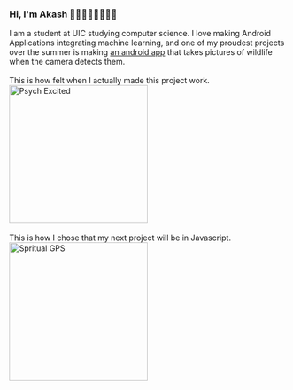 ### Hi, I'm Akash 👨‍💻🏌️‍♂️🚴‍♂️🍕💤

I am a student at UIC studying computer science. I love making Android Applications integrating machine learning, and one of my proudest projects over the summer is making <a href="https://github.com/akashmagnadia/Smart-Wildlife-Capture">an android app</a> that takes pictures of wildlife when the camera detects them.
<br>
<br>
This is how felt when I actually made this project work.
<br>
<img src="https://media.giphy.com/media/qavXDVjuaGPuw/giphy.gif" alt="Psych Excited"  width=250/>
<br>
<br>
This is how I chose that my next project will be in Javascript.
<br>
<img src="https://media.giphy.com/media/Fn3T4dRif6Zby/giphy.gif" alt="Spritual GPS"  width=250/>

<!--
**akashmagnadia/akashmagnadia** is a ✨ _special_ ✨ repository because its `README.md` (this file) appears on your GitHub profile.

Here are some ideas to get you started:

- 🔭 I’m currently working on ...
- 🌱 I’m currently learning ...
- 👯 I’m looking to collaborate on ...
- 🤔 I’m looking for help with ...
- 💬 Ask me about ...
- 📫 How to reach me: ...
- 😄 Pronouns: ...
- ⚡ Fun fact: ...
-->

